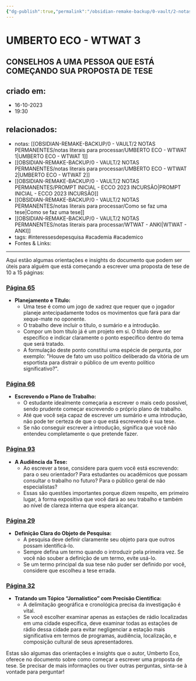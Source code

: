 ```yaml
---
{"dg-publish":true,"permalink":"/obsidian-remake-backup/0-vault/2-notas-permanentes/umberto-eco-wtwat-3/","tags":["permanente","interessesdepesquisa","academia","academico"],"dgHomeLink":true,"dgShowLocalGraph":true,"dgShowFileTree":true,"dgEnableSearch":true,"noteIcon":""}
---
```


# UMBERTO ECO - WTWAT 3
## CONSELHOS A UMA PESSOA QUE ESTÁ COMEÇANDO SUA PROPOSTA DE TESE
## criado em: 
- 16-10-2023
- 19:30
## relacionados:
- notas: [[OBSIDIAN-REMAKE-BACKUP/0 - VAULT/2 NOTAS PERMANENTES/notas literais para processar/UMBERTO ECO - WTWAT 1\|UMBERTO ECO - WTWAT 1]]
- [[OBSIDIAN-REMAKE-BACKUP/0 - VAULT/2 NOTAS PERMANENTES/notas literais para processar/UMBERTO ECO - WTWAT 2\|UMBERTO ECO - WTWAT 2]]
- [[OBSIDIAN-REMAKE-BACKUP/0 - VAULT/2 NOTAS PERMANENTES/PROMPT INICIAL - ECCO 2023 INCURSÃO\|PROMPT INICIAL - ECCO 2023 INCURSÃO]]
- [[OBSIDIAN-REMAKE-BACKUP/0 - VAULT/2 NOTAS PERMANENTES/notas literais para processar/Como se faz uma tese\|Como se faz uma tese]]
- [[OBSIDIAN-REMAKE-BACKUP/0 - VAULT/2 NOTAS PERMANENTES/notas literais para processar/WTWAT - ANKI\|WTWAT - ANKI]]
- tags: #interessesdepesquisa #academia #academico 
- Fontes & Links: 
---

Aqui estão algumas orientações e insights do documento que podem ser úteis para alguém que está começando a escrever uma proposta de tese de 10 a 15 páginas:

### [Página 65](https://askyourpdf.com/upload)
- **Planejamento e Título:**
  - Uma tese é como um jogo de xadrez que requer que o jogador planeje antecipadamente todos os movimentos que fará para dar xeque-mate no oponente.
  - O trabalho deve incluir o título, o sumário e a introdução.
  - Compor um bom título já é um projeto em si. O título deve ser específico e indicar claramente o ponto específico dentro do tema que será tratado.
  - A formulação deste ponto constitui uma espécie de pergunta, por exemplo: "Houve de fato um uso político deliberado da vitória de um esportista para distrair o público de um evento político significativo?".

### [Página 66](https://askyourpdf.com/upload)
- **Escrevendo o Plano de Trabalho:**
  - O estudante idealmente começaria a escrever o mais cedo possível, sendo prudente começar escrevendo o próprio plano de trabalho.
  - Até que você seja capaz de escrever um sumário e uma introdução, não pode ter certeza de que o que está escrevendo é sua tese.
  - Se não conseguir escrever a introdução, significa que você não entendeu completamente o que pretende fazer.

### [Página 93](https://askyourpdf.com/upload)
- **A Audiência da Tese:**
  - Ao escrever a tese, considere para quem você está escrevendo: para o seu orientador? Para estudantes ou acadêmicos que possam consultar o trabalho no futuro? Para o público geral de não especialistas?
  - Essas são questões importantes porque dizem respeito, em primeiro lugar, à forma expositiva que você dará ao seu trabalho e também ao nível de clareza interna que espera alcançar.

### [Página 29](https://askyourpdf.com/upload)
- **Definição Clara do Objeto de Pesquisa:**
  - A pesquisa deve definir claramente seu objeto para que outros possam identificá-lo.
  - Sempre defina um termo quando o introduzir pela primeira vez. Se você não souber a definição de um termo, evite usá-lo.
  - Se um termo principal da sua tese não puder ser definido por você, considere que escolheu a tese errada.

### [Página 32](https://askyourpdf.com/upload)
- **Tratando um Tópico “Jornalístico” com Precisão Científica:**
  - A delimitação geográfica e cronológica precisa da investigação é vital.
  - Se você escolher examinar apenas as estações de rádio localizadas em uma cidade específica, deve examinar todas as estações de rádio dessa cidade para evitar negligenciar a estação mais significativa em termos de programas, audiência, localização, e composição cultural de seus apresentadores.

Estas são algumas das orientações e insights que o autor, Umberto Eco, oferece no documento sobre como começar a escrever uma proposta de tese. Se precisar de mais informações ou tiver outras perguntas, sinta-se à vontade para perguntar!